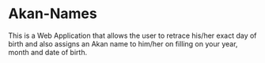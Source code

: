 # Akan-Names
This is a Web Application that  allows the user to retrace his/her exact day of birth and also assigns an Akan name to him/her on filling on your year, month and date of birth.
